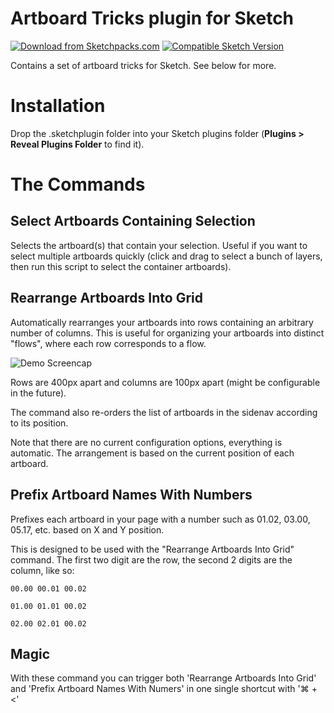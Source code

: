 # Artboard Tricks plugin for Sketch
[![Download from Sketchpacks.com](https://badges.sketchpacks.com/plugins/net.nurik.roman.sketch.artboardtricks/version.svg)](https://api.sketchpacks.com/v1/plugins/net.nurik.roman.sketch.artboardtricks/download) [![Compatible Sketch Version](https://badges.sketchpacks.com/plugins/net.nurik.roman.sketch.artboardtricks/compatibility.svg)](https://sketchpacks.com/romannurik/Sketch-ArtboardTricks)

Contains a set of artboard tricks for Sketch. See below for more.

# Installation

Drop the .sketchplugin folder into your Sketch plugins folder (**Plugins > Reveal Plugins Folder** to find it).

# The Commands

## Select Artboards Containing Selection

Selects the artboard(s) that contain your selection. Useful if you want to select multiple artboards quickly
(click and drag to select a bunch of layers, then run this script to select the container artboards).

## Rearrange Artboards Into Grid

Automatically rearranges your artboards into rows containing an arbitrary number of columns.
This is useful for organizing your artboards into distinct "flows", where each row corresponds to a flow.

![Demo Screencap](https://raw.githubusercontent.com/romannurik/Sketch-ArtboardTricks/master/art/rearrange.gif)

Rows are 400px apart and columns are 100px apart (might be configurable in the future).

The command also re-orders the list of artboards in the sidenav according to its position. 

Note that there are no current configuration options, everything is automatic. The arrangement is based on
the current position of each artboard.

## Prefix Artboard Names With Numbers

Prefixes each artboard in your page with a number such as 01.02, 03.00, 05.17, etc. based on X and Y position.

This is designed to be used with the "Rearrange Artboards Into Grid" command. The first two digit are the row, the second 2 digits are the column, like so:

```
00.00 00.01 00.02

01.00 01.01 00.02

02.00 02.01 00.02
```

## Magic

With these command you can trigger both 'Rearrange Artboards Into Grid' and 'Prefix Artboard Names With Numers' in one single shortcut with '⌘ + <'